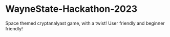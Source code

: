 # WayneState-Hackathon-2023
 Space themed cryptanalyast game, with a twist! User friendly and beginner friendly!
